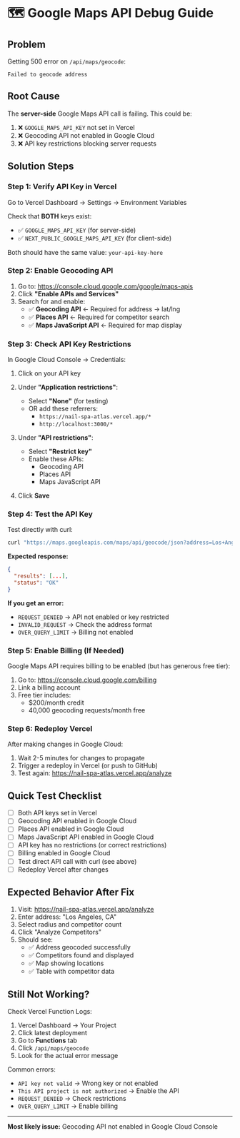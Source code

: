 # 🗺️ Google Maps API Debug Guide

## Problem
Getting 500 error on `/api/maps/geocode`:
```
Failed to geocode address
```

## Root Cause
The **server-side** Google Maps API call is failing. This could be:

1. ❌ `GOOGLE_MAPS_API_KEY` not set in Vercel
2. ❌ Geocoding API not enabled in Google Cloud
3. ❌ API key restrictions blocking server requests

## Solution Steps

### Step 1: Verify API Key in Vercel

Go to Vercel Dashboard → Settings → Environment Variables

Check that **BOTH** keys exist:
- ✅ `GOOGLE_MAPS_API_KEY` (for server-side)
- ✅ `NEXT_PUBLIC_GOOGLE_MAPS_API_KEY` (for client-side)

Both should have the same value: `your-api-key-here`

### Step 2: Enable Geocoding API

1. Go to: https://console.cloud.google.com/google/maps-apis
2. Click **"Enable APIs and Services"**
3. Search for and enable:
   - ✅ **Geocoding API** ← Required for address → lat/lng
   - ✅ **Places API** ← Required for competitor search
   - ✅ **Maps JavaScript API** ← Required for map display

### Step 3: Check API Key Restrictions

In Google Cloud Console → Credentials:

1. Click on your API key
2. Under **"Application restrictions"**:
   - Select **"None"** (for testing)
   - OR add these referrers:
     - `https://nail-spa-atlas.vercel.app/*`
     - `http://localhost:3000/*`

3. Under **"API restrictions"**:
   - Select **"Restrict key"**
   - Enable these APIs:
     - Geocoding API
     - Places API
     - Maps JavaScript API

4. Click **Save**

### Step 4: Test the API Key

Test directly with curl:

```bash
curl "https://maps.googleapis.com/maps/api/geocode/json?address=Los+Angeles,CA&key=YOUR_API_KEY_HERE"
```

**Expected response:**
```json
{
  "results": [...],
  "status": "OK"
}
```

**If you get an error:**
- `REQUEST_DENIED` → API not enabled or key restricted
- `INVALID_REQUEST` → Check the address format
- `OVER_QUERY_LIMIT` → Billing not enabled

### Step 5: Enable Billing (If Needed)

Google Maps API requires billing to be enabled (but has generous free tier):

1. Go to: https://console.cloud.google.com/billing
2. Link a billing account
3. Free tier includes:
   - $200/month credit
   - 40,000 geocoding requests/month free

### Step 6: Redeploy Vercel

After making changes in Google Cloud:
1. Wait 2-5 minutes for changes to propagate
2. Trigger a redeploy in Vercel (or push to GitHub)
3. Test again: https://nail-spa-atlas.vercel.app/analyze

## Quick Test Checklist

- [ ] Both API keys set in Vercel
- [ ] Geocoding API enabled in Google Cloud
- [ ] Places API enabled in Google Cloud
- [ ] Maps JavaScript API enabled in Google Cloud
- [ ] API key has no restrictions (or correct restrictions)
- [ ] Billing enabled in Google Cloud
- [ ] Test direct API call with curl (see above)
- [ ] Redeploy Vercel after changes

## Expected Behavior After Fix

1. Visit: https://nail-spa-atlas.vercel.app/analyze
2. Enter address: "Los Angeles, CA"
3. Select radius and competitor count
4. Click "Analyze Competitors"
5. Should see:
   - ✅ Address geocoded successfully
   - ✅ Competitors found and displayed
   - ✅ Map showing locations
   - ✅ Table with competitor data

## Still Not Working?

Check Vercel Function Logs:
1. Vercel Dashboard → Your Project
2. Click latest deployment
3. Go to **Functions** tab
4. Click `/api/maps/geocode`
5. Look for the actual error message

Common errors:
- `API key not valid` → Wrong key or not enabled
- `This API project is not authorized` → Enable the API
- `REQUEST_DENIED` → Check restrictions
- `OVER_QUERY_LIMIT` → Enable billing

---

**Most likely issue:** Geocoding API not enabled in Google Cloud Console

